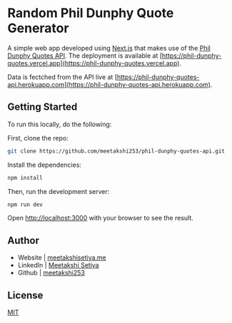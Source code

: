 # Random Phil Dunphy Quote Generator

A simple web app developed using [Next.js](https://nextjs.org/learn) that makes use of the [Phil Dunphy Quotes API](https://github.com/meetakshi253/phil-dunphy-quotes-api). The deployment is available at [https://phil-dunphy-quotes.vercel.app](https://phil-dunphy-quotes.vercel.app).

Data is fectched from the API live at [https://phil-dunphy-quotes-api.herokuapp.com](https://phil-dunphy-quotes-api.herokuapp.com).
## Getting Started

To run this locally, do the following:

First, clone the repo:
```bash
git clone https://github.com/meetakshi253/phil-dunphy-quotes-api.git
```

Install the dependencies:
```bash
npm install
```

Then, run the development server:

```bash
npm run dev
```

Open [http://localhost:3000](http://localhost:3000) with your browser to see the result.

## Author

- Website | [meetakshisetiya.me](https://www.meetakshisetiya.me)
- LinkedIn | [Meetakshi Setiya](https://www.linkedin.com/in/meetakshisetiya/)
- Github | [meetakshi253](https://github.com/meetakshi253/)

## License

[MIT](LICENSE)